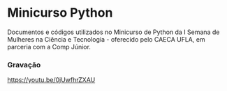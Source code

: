 # Minicurso Python
Documentos e códigos utilizados no Minicurso de Python da  I Semana de Mulheres na Ciência e Tecnologia - oferecido pelo CAECA UFLA, em parceria com a Comp Júnior. 

### Gravação
https://youtu.be/0jUwfhrZXAU
